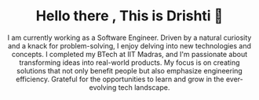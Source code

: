 <h1 align="center">Hello there , This is Drishti 👋</h1>
<p align="center">I am currently working as a Software Engineer. Driven by a natural curiosity and a knack for problem-solving, I enjoy delving into new technologies and concepts. I completed my BTech at IIT Madras, and I'm passionate about transforming ideas into real-world products. My focus is on creating solutions that not only benefit people but also emphasize engineering efficiency. Grateful for the opportunities to learn and grow in the ever-evolving tech landscape.</p>
